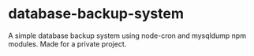 # database-backup-system
A simple database backup system using node-cron and mysqldump npm modules. Made for a private project.
